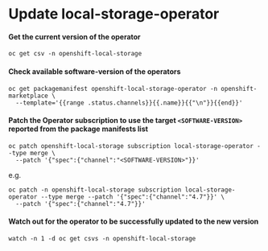 # Update local-storage-operator

#### Get the current version of the operator

```shell
oc get csv -n openshift-local-storage
```

#### Check available software-version of the operators

```shell
oc get packagemanifest openshift-local-storage-operator -n openshift-marketplace \
  --template='{{range .status.channels}}{{.name}}{{"\n"}}{{end}}'
```

#### Patch the Operator subscription to use the target `<SOFTWARE-VERSION>` reported from the package manifests list

```shell
oc patch openshift-local-storage subscription local-storage-operator --type merge \
  --patch '{"spec":{"channel":"<SOFTWARE-VERSION>"}}'
```

e.g.

```shell
oc patch -n openshift-local-storage subscription local-storage-operator --type merge --patch '{"spec":{"channel":"4.7"}}' \
  --patch '{"spec":{"channel":"4.7"}}'
```

#### Watch out for the operator to be successfully updated to the new version

```shell
watch -n 1 -d oc get csvs -n openshift-local-storage
```
